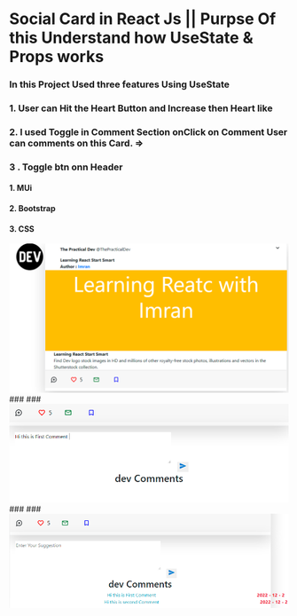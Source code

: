# Social Card in React Js || Purpse Of this Understand how UseState & Props works
### In this Project Used three features Using UseState
### 1. User can Hit the Heart Button and Increase then Heart like 
### 2. I used Toggle in Comment Section onClick on Comment User can comments on this Card. => 
### 3 . Toggle btn onn Header 

#### 1. MUi
#### 2. Bootstrap
#### 3. CSS

<img src="https://github.com/ImranYounas123/-100daysOfCode/blob/master/Day-2-100/Socail%20Card%20Using%20React%20js/src/s1.PNG" alt="ScreenShot" alt="ScreenShot" />
###
###
<img src="https://github.com/ImranYounas123/-100daysOfCode/blob/master/Day-2-100/Socail%20Card%20Using%20React%20js/src/s2.PNG" />
###
###
<img src="https://github.com/ImranYounas123/-100daysOfCode/blob/master/Day-2-100/Socail%20Card%20Using%20React%20js/src/s3.PNG" alt="ScreenShot" />

